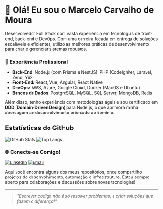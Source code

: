 # 👋 Olá! Eu sou o Marcelo Carvalho de Moura

Desenvolvedor Full Stack com vasta experiência em tecnologias de front-end, back-end e DevOps. Com uma carreira focada em entrega de soluções escaláveis e eficientes, utilizo as melhores práticas de desenvolvimento para criar e gerenciar sistemas robustos.

### 💼 Experiência Profissional

- **Back-End:** Node.js (com Prisma e NestJS), PHP (CodeIgniter, Laravel, Zend, Yii2)
- **Front-End:** React, Vue, Angular, React Native
- **DevOps:** AWS, Azure, Google Cloud, Docker (MacOS e Ubuntu)
- **Bancos de Dados:** PostgreSQL, MySQL, SQL Server, MongoDB, Redis

Além disso, tenho experiência com metodologias ágeis e sou certificado em **DDD (Domain-Driven Design)** para Node.js, o que aprimora minha abordagem ao desenvolvimento orientado ao domínio.

## Estatísticas do GitHub

![GitHub Stats](https://github-readme-stats.vercel.app/api?username=marcelocarvalhodemoura&show_icons=true&theme=dracula)   ![Top Langs](https://github-readme-stats.vercel.app/api/top-langs/?username=marcelocarvalhodemoura&layout=compact&langs_count=9&theme=dark)



### 🌐 Conecte-se Comigo!

<div align="left">
  <a href="https://linkedin.com/in/carvalhomar" target="_blank"><img src="https://img.shields.io/badge/LinkedIn-%230077B5.svg?&style=for-the-badge&logo=linkedin&logoColor=white" alt="LinkedIn"/></a>
  <a href="mailto:marcelo@devwev.com.br"><img src="https://img.shields.io/badge/Email-%23D14836.svg?&style=for-the-badge&logo=gmail&logoColor=white" alt="Email"/></a>
</div>

Aqui você encontra alguns dos meus repositórios, onde compartilho projetos de desenvolvimento, automação e infraestrutura. Estou sempre aberto para colaborações e discussões sobre novas tecnologias!

---

> _"Escrever código não é só resolver problemas, é criar soluções que fazem a diferença!"_

